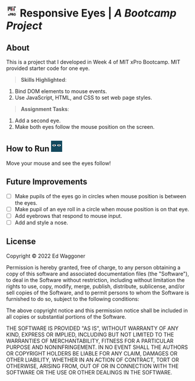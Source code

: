 # <img src='https://github.com/edwaggoner/responsive-eyes/blob/main/MIT-xPRO-vertical-logo.png' alt='MIT xPro logo' width='30'> Responsive Eyes | *A Bootcamp Project*

## About
This is a project that I developed in Week 4 of MIT xPro Bootcamp. MIT provided starter code for one eye.

>**Skills Highlighted**:
1. Bind DOM elements to mouse events.
2. Use JavaScript, HTML, and CSS to set web page styles.

>**Assignment Tasks**:
1. Add a second eye.
2. Make both eyes follow the mouse position on the screen.

## How to Run <img src='https://github.com/edwaggoner/responsive-eyes/blob/main/moving-eyes1.png' alt='Moving Eyes logo' width='30'> 
Move your mouse and see the eyes follow!

## Future Improvements
- [ ] Make pupils of the eyes go in circles when mouse position is between the eyes.
- [ ] Make pupil of an eye roll in a circle when mouse position is on that eye. 
- [ ] Add eyebrows that respond to mouse input.
- [ ] Add and style a nose.

## License

Copyright © 2022 Ed Waggoner

Permission is hereby granted, free of charge, to any person obtaining a copy
of this software and associated documentation files (the "Software"), to deal
in the Software without restriction, including without limitation the rights
to use, copy, modify, merge, publish, distribute, sublicense, and/or sell
copies of the Software, and to permit persons to whom the Software is
furnished to do so, subject to the following conditions:

The above copyright notice and this permission notice shall be included in all
copies or substantial portions of the Software.

THE SOFTWARE IS PROVIDED "AS IS", WITHOUT WARRANTY OF ANY KIND, EXPRESS OR
IMPLIED, INCLUDING BUT NOT LIMITED TO THE WARRANTIES OF MERCHANTABILITY,
FITNESS FOR A PARTICULAR PURPOSE AND NONINFRINGEMENT. IN NO EVENT SHALL THE
AUTHORS OR COPYRIGHT HOLDERS BE LIABLE FOR ANY CLAIM, DAMAGES OR OTHER
LIABILITY, WHETHER IN AN ACTION OF CONTRACT, TORT OR OTHERWISE, ARISING FROM,
OUT OF OR IN CONNECTION WITH THE SOFTWARE OR THE USE OR OTHER DEALINGS IN THE
SOFTWARE.

